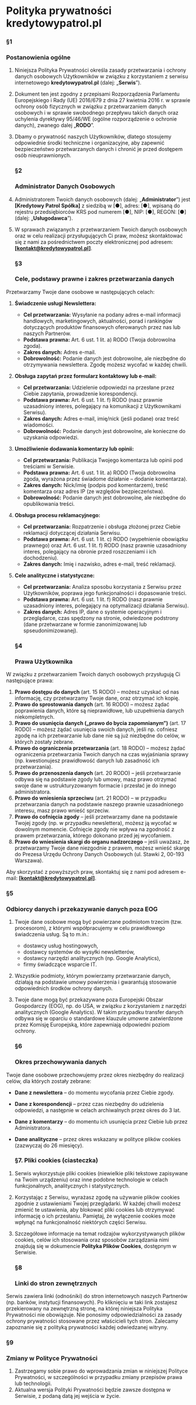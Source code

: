 # **Polityka prywatności kredytowypatrol.pl**

   ### **§1**

   ### **Postanowienia ogólne**

1. Niniejsza Polityka Prywatności określa zasady przetwarzania i ochrony danych osobowych Użytkowników w związku z korzystaniem z serwisu internetowego **kredytowypatrol.pl** (dalej: „**Serwis**”).  
2. Dokument ten jest zgodny z przepisami Rozporządzenia Parlamentu Europejskiego i Rady (UE) 2016/679 z dnia 27 kwietnia 2016 r. w sprawie ochrony osób fizycznych w związku z przetwarzaniem danych osobowych i w sprawie swobodnego przepływu takich danych oraz uchylenia dyrektywy 95/46/WE (ogólne rozporządzenie o ochronie danych), zwanego dalej „**RODO**”.  
3. Dbamy o prywatność naszych Użytkowników, dlatego stosujemy odpowiednie środki techniczne i organizacyjne, aby zapewnić bezpieczeństwo przetwarzanych danych i chronić je przed dostępem osób nieuprawnionych.

   ### **§2**

   ### **Administrator Danych Osobowych**

1. Administratorem Twoich danych osobowych (dalej: „**Administrator**”) jest **\[Kredytowy Patrol Spółka\]** z siedzibą w \[●\], adres: \[●\], wpisaną do rejestru przedsiębiorców KRS pod numerem \[●\], NIP: \[●\], REGON: \[●\] (dalej: „**Usługodawca**”).  
2. W sprawach związanych z przetwarzaniem Twoich danych osobowych oraz w celu realizacji przysługujących Ci praw, możesz skontaktować się z nami za pośrednictwem poczty elektronicznej pod adresem: **\[kontakt@kredytowypatrol.pl\]**.

   ### **§3** 

   ### **Cele, podstawy prawne i zakres przetwarzania danych**

Przetwarzamy Twoje dane osobowe w następujących celach:

1. **Świadczenie usługi Newslettera:**  
   * **Cel przetwarzania:** Wysyłanie na podany adres e-mail informacji handlowych, marketingowych, aktualności, porad i rankingów dotyczących produktów finansowych oferowanych przez nas lub naszych Partnerów.  
   * **Podstawa prawna:** Art. 6 ust. 1 lit. a) RODO (Twoja dobrowolna zgoda).  
   * **Zakres danych:** Adres e-mail.  
   * **Dobrowolność:** Podanie danych jest dobrowolne, ale niezbędne do otrzymywania newslettera. Zgodę możesz wycofać w każdej chwili.  
2. **Obsługa zapytań przez formularz kontaktowy lub e-mail:**  
   * **Cel przetwarzania:** Udzielenie odpowiedzi na przesłane przez Ciebie zapytania, prowadzenie korespondencji.  
   * **Podstawa prawna:** Art. 6 ust. 1 lit. f) RODO (nasz prawnie uzasadniony interes, polegający na komunikacji z Użytkownikami Serwisu).  
   * **Zakres danych:** Adres e-mail, imię/nick (jeśli podane) oraz treść wiadomości.  
   * **Dobrowolność:** Podanie danych jest dobrowolne, ale konieczne do uzyskania odpowiedzi.  
3. **Umożliwienie dodawania komentarzy lub opinii:**  
   * **Cel przetwarzania:** Publikacja Twojego komentarza lub opinii pod treściami w Serwisie.  
   * **Podstawa prawna:** Art. 6 ust. 1 lit. a) RODO (Twoja dobrowolna zgoda, wyrażona przez świadome działanie – dodanie komentarza).  
   * **Zakres danych:** Nick/imię (podpis pod komentarzem), treść komentarza oraz adres IP (ze względów bezpieczeństwa).  
   * **Dobrowolność:** Podanie danych jest dobrowolne, ale niezbędne do opublikowania treści.  
4. **Obsługa procesu reklamacyjnego:**  
   * **Cel przetwarzania:** Rozpatrzenie i obsługa złożonej przez Ciebie reklamacji dotyczącej działania Serwisu.  
   * **Podstawa prawna:** Art. 6 ust. 1 lit. c) RODO (wypełnienie obowiązku prawnego) oraz Art. 6 ust. 1 lit. f) RODO (nasz prawnie uzasadniony interes, polegający na obronie przed roszczeniami i ich dochodzeniu).  
   * **Zakres danych:** Imię i nazwisko, adres e-mail, treść reklamacji.  
5. **Cele analityczne i statystyczne:**  
   * **Cel przetwarzania:** Analiza sposobu korzystania z Serwisu przez Użytkowników, poprawa jego funkcjonalności i dopasowanie treści.  
   * **Podstawa prawna:** Art. 6 ust. 1 lit. f) RODO (nasz prawnie uzasadniony interes, polegający na optymalizacji działania Serwisu).  
   * **Zakres danych:** Adres IP, dane o systemie operacyjnym i przeglądarce, czas spędzony na stronie, odwiedzone podstrony (dane przetwarzane w formie zanonimizowanej lub spseudonimizowanej).

   ### **§4** 

   ### **Prawa Użytkownika**

W związku z przetwarzaniem Twoich danych osobowych przysługują Ci następujące prawa:

1. **Prawo dostępu do danych** (art. 15 RODO) – możesz uzyskać od nas informację, czy przetwarzamy Twoje dane, oraz otrzymać ich kopię.  
2. **Prawo do sprostowania danych** (art. 16 RODO) – możesz żądać poprawienia danych, które są nieprawidłowe, lub uzupełnienia danych niekompletnych.  
3. **Prawo do usunięcia danych („prawo do bycia zapomnianym”)** (art. 17 RODO) – możesz żądać usunięcia swoich danych, jeśli np. cofniesz zgodę na ich przetwarzanie lub dane nie są już niezbędne do celów, w których zostały zebrane.  
4. **Prawo do ograniczenia przetwarzania** (art. 18 RODO) – możesz żądać ograniczenia przetwarzania Twoich danych na czas wyjaśniania sprawy (np. kwestionujesz prawidłowość danych lub zasadność ich przetwarzania).  
5. **Prawo do przenoszenia danych** (art. 20 RODO) – jeśli przetwarzanie odbywa się na podstawie zgody lub umowy, masz prawo otrzymać swoje dane w ustrukturyzowanym formacie i przesłać je do innego administratora.  
6. **Prawo do wniesienia sprzeciwu** (art. 21 RODO) – w przypadku przetwarzania danych na podstawie naszego prawnie uzasadnionego interesu, masz prawo wnieść sprzeciw.  
7. **Prawo do cofnięcia zgody** – jeśli przetwarzamy dane na podstawie Twojej zgody (np. w przypadku newslettera), możesz ją wycofać w dowolnym momencie. Cofnięcie zgody nie wpływa na zgodność z prawem przetwarzania, którego dokonano przed jej wycofaniem.  
8. **Prawo do wniesienia skargi do organu nadzorczego** – jeśli uważasz, że przetwarzamy Twoje dane niezgodnie z prawem, możesz wnieść skargę do Prezesa Urzędu Ochrony Danych Osobowych (ul. Stawki 2, 00-193 Warszawa).

Aby skorzystać z powyższych praw, skontaktuj się z nami pod adresem e-mail: **[kontakt@kredytowypatrol.pl]**.

### **§5** 

### **Odbiorcy danych i przekazywanie danych poza EOG**

1. Twoje dane osobowe mogą być powierzane podmiotom trzecim (tzw. procesorom), z którymi współpracujemy w celu prawidłowego świadczenia usług. Są to m.in.:  
   * dostawcy usług hostingowych,  
   * dostawcy systemów do wysyłki newsletterów,  
   * dostawcy narzędzi analitycznych (np. Google Analytics),  
   * firmy świadczące wsparcie IT.  
2. Wszystkie podmioty, którym powierzamy przetwarzanie danych, działają na podstawie umowy powierzenia i gwarantują stosowanie odpowiednich środków ochrony danych.  
3. Twoje dane mogą być przekazywane poza Europejski Obszar Gospodarczy (EOG), np. do USA, w związku z korzystaniem z narzędzi analitycznych (Google Analytics). W takim przypadku transfer danych odbywa się w oparciu o standardowe klauzule umowne zatwierdzone przez Komisję Europejską, które zapewniają odpowiedni poziom ochrony.

   ### **§6**

   ### **Okres przechowywania danych**

Twoje dane osobowe przechowujemy przez okres niezbędny do realizacji celów, dla których zostały zebrane:

* **Dane z newslettera** – do momentu wycofania przez Ciebie zgody.  
* **Dane z korespondencji** – przez czas niezbędny do udzielenia odpowiedzi, a następnie w celach archiwalnych przez okres do 3 lat.  
* **Dane z komentarzy** – do momentu ich usunięcia przez Ciebie lub przez Administratora.  
* **Dane analityczne** – przez okres wskazany w polityce plików cookies (zazwyczaj do 26 miesięcy).

  ### **§7. Pliki cookies (ciasteczka)**

1. Serwis wykorzystuje pliki cookies (niewielkie pliki tekstowe zapisywane na Twoim urządzeniu) oraz inne podobne technologie w celach funkcjonalnych, analitycznych i statystycznych.  
2. Korzystając z Serwisu, wyrażasz zgodę na używanie plików cookies zgodnie z ustawieniami Twojej przeglądarki. W każdej chwili możesz zmienić te ustawienia, aby blokować pliki cookies lub otrzymywać informację o ich przesłaniu. Pamiętaj, że wyłączenie cookies może wpłynąć na funkcjonalność niektórych części Serwisu.  
3. Szczegółowe informacje na temat rodzajów wykorzystywanych plików cookies, celów ich stosowania oraz sposobów zarządzania nimi znajdują się w dokumencie **Polityka Plików Cookies**, dostępnym w Serwisie.

   ### **§8**

   ### **Linki do stron zewnętrznych**

Serwis zawiera linki (odnośniki) do stron internetowych naszych Partnerów (np. banków, instytucji finansowych). Po kliknięciu w taki link zostajesz przekierowany na zewnętrzną stronę, na której niniejsza Polityka Prywatności nie obowiązuje. Nie ponosimy odpowiedzialności za zasady ochrony prywatności stosowane przez właścicieli tych stron. Zalecamy zapoznanie się z polityką prywatności każdej odwiedzanej witryny.

   ### **§9** 

   ### **Zmiany w Polityce Prywatności**

1. Zastrzegamy sobie prawo do wprowadzania zmian w niniejszej Polityce Prywatności, w szczególności w przypadku zmiany przepisów prawa lub technologii.  
2. Aktualna wersja Polityki Prywatności będzie zawsze dostępna w Serwisie, z podaną datą jej wejścia w życie.  
   